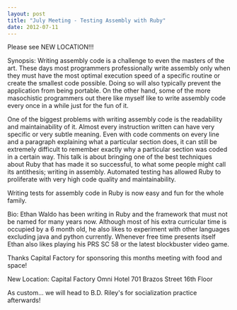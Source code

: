 ```yaml
---
layout: post
title: "July Meeting - Testing Assembly with Ruby"
date: 2012-07-11
---
```

Please see NEW LOCATION!!!

Synopsis:
Writing assembly code is a challenge to even the masters of the art.  These days most programmers professionally write assembly only when they must have the most optimal execution speed of a specific routine or create the smallest code possible.  Doing so will also typically prevent the application from being portable.  On the other hand, some of the more masochistic programmers out there like myself like to write assembly code every once in a while just for the fun of it.

One of the biggest problems with writing assembly code is the readability and maintainability of it.  Almost every instruction written can have very specific or very subtle meaning.  Even with code comments on every line and a paragraph explaining what a particular section does, it can still be extremely difficult to remember exactly why a particular section was coded in a certain way.  This talk is about bringing one of the best techniques about Ruby that has made it so successful, to what some people might call its antithesis; writing in assembly.  Automated testing has allowed Ruby to proliferate with very high code quality and maintainability.

Writing tests for assembly code in Ruby is now easy and fun for the whole family.

Bio:
Ethan Waldo has been writing in Ruby and the framework that must not be named for many years now.  Although most of his extra curricular time is occupied by a 6 month old, he also likes to experiment with other languages excluding java and python currently.  Whenever free time presents itself Ethan also likes playing his PRS SC 58 or the latest blockbuster video game.


Thanks Capital Factory for sponsoring this months meeting with food and space!

New Location:
Capital Factory
Omni Hotel
701 Brazos Street
16th Floor

As custom... we will head to B.D. Riley's for socialization practice afterwards! 
